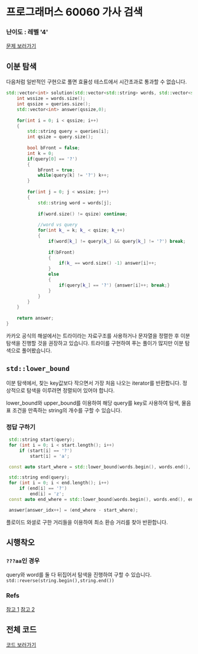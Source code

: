 

# 프로그래머스 60060 가사 검색


### 난이도 : 레벨 '4'

[문제 보러가기](https://programmers.co.kr/learn/courses/30/lessons/60060)
  
## 이분 탐색
다음처럼 일반적인 구현으로 풀면 효율성 테스트에서 시간초과로 통과할 수 없습니다. 

```C++
std::vector<int> solution(std::vector<std::string> words, std::vector<std::string> queries) {
    int wssize = words.size();
    int qssize = queries.size();
    std::vector<int> answer(qssize,0);
    
    for(int i = 0; i < qssize; i++)
    {
        std::string query = queries[i];
        int qsize = query.size();
        
        bool bFront = false;
        int k = 0;
        if(query[0] == '?')
        {
            bFront = true;
            while(query[k] != '?') k++;
        }
        
        for(int j = 0; j < wssize; j++)
        {
            std::string word = words[j];
            
            if(word.size() != qsize) continue;
            
            //word vs query
            for(int k_ = k; k_ < qsize; k_++)
            {
                if(word[k_] != query[k_] && query[k_] != '?') break;
                
                if(bFront)
                {
                    if(k_ == word.size() -1) answer[i]++;        
                }
                else
                {
                    if(query[k_] == '?') {answer[i]++; break;}
                }
            }
        }
    }
    
    return answer;
}
```

카카오 공식의 해설에서는 트라이라는 자료구조를 사용하거나 문자열을 정렬한 후 이분 탐색을 진행할 것을 권장하고 있습니다.
트라이를 구현하여 푸는 풀이가 많지만 이분 탐색으로 풀어봤습니다.

## ```std::lower_bound```
이분 탐색에서, 찾는 key값보다 작으면서 가장 처음 나오는 iterator를 반환합니다.
정상적으로 탐색을 이루려면 정렬되어 있어야 합니다.

lower_bound와 upper_bound를 이용하여 해당 query를 key로 사용하여 탐색, 물음표 조건을 만족하는 string의 개수를 구할 수 있습니다.

### 정답 구하기
```C++
 std::string start(query);
 for (int i = 0; i < start.length(); i++)
     if (start[i] == '?')
         start[i] = 'a';

 const auto start_where = std::lower_bound(words.begin(), words.end(), start, compare_word());

 std::string end(query);
 for (int i = 0; i < end.length(); i++)
     if (end[i] == '?')
         end[i] = 'z';
 const auto end_where = std::lower_bound(words.begin(), words.end(), end, compare_word());

 answer[answer_idx++] = (end_where - start_where);	
```
플로이드 와셜로 구한 거리들을 이용하여 최소 환승 거리를 찾아 반환합니다.


## 시행착오

### ```???aa```인 경우
query와 word를 둘 다 뒤집어서 탐색을 진행하여 구할 수 있습니다. ```std::reverse(string.begin(),string.end())```
 


### Refs
[참고 1](https://shjz.tistory.com/99)
[참고 2](https://regularmember.tistory.com/201)


## 전체 코드
[코드 보러가기](./prog60060.cpp)
